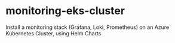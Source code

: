 # monitoring-eks-cluster
Install a monitoring stack (Grafana, Loki, Prometheus) on an Azure Kubernetes Cluster, using Helm Charts
